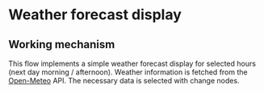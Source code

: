 # Weather forecast display

## Working mechanism

This flow implements a simple weather forecast display for selected hours (next day morning / afternoon).
Weather information is fetched from the [Open-Meteo](https://open-meteo.com/) API. The necessary data
is selected with change nodes.
